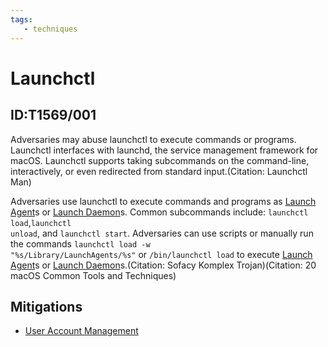 ```yaml
---
tags:
   - techniques
---
```

# Launchctl
## ID:T1569/001
Adversaries may abuse launchctl to execute commands or programs. Launchctl interfaces with launchd, the service management framework for macOS. Launchctl supports taking subcommands on the command-line, interactively, or even redirected from standard input.(Citation: Launchctl Man)

Adversaries use launchctl to execute commands and programs as [Launch Agent](/mitre/techniques/T1543/001)s or [Launch Daemon](/mitre/techniques/T1543/004)s. Common subcommands include: <code>launchctl load</code>,<code>launchctl unload</code>, and <code>launchctl start</code>. Adversaries can use scripts or manually run the commands <code>launchctl load -w "%s/Library/LaunchAgents/%s"</code> or <code>/bin/launchctl load</code> to execute [Launch Agent](/mitre/techniques/T1543/001)s or [Launch Daemon](/mitre/techniques/T1543/004)s.(Citation: Sofacy Komplex Trojan)(Citation: 20 macOS Common Tools and Techniques)

## Mitigations
* [User Account Management](mitigations/M1018)
